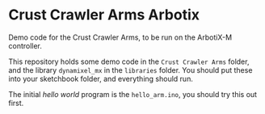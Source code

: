 # Crust Crawler Arms Arbotix
Demo code for the Crust Crawler Arms, to be run on the ArbotiX-M controller.

This repository holds some demo code in the `Crust Crawler Arms` folder, and the library `dynamixel_mx` in the `libraries` folder. You should put these into your sketchbook folder, and everything should run. 

The initial _hello world_ program is the `hello_arm.ino`, you should try this out first.

